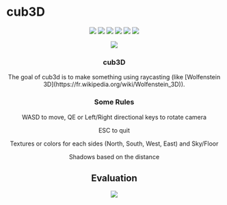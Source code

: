 # cub3D

<p align="center">
    <img src="https://img.shields.io/github/languages/count/fleizean/inception?style=for-the-badge"/>
    <img src="https://img.shields.io/github/last-commit/fleizean/inception?style=for-the-badge"/>
    <img src="https://img.shields.io/github/forks/fleizean/inception?style=for-the-badge"/>
    <img src="https://img.shields.io/github/followers/fleizean?style=for-the-badge"/>
    <img src="https://img.shields.io/github/watchers/fleizean/inception?style=for-the-badge"/>
    <img src="https://img.shields.io/badge/Partner-fyurtsev-red?style=for-the-badge&logo=appveyor"/>
</p>

<p align="center">
    <img src="https://badge42.vercel.app/api/v2/cl13ejq4y000909mke5sxpjan/stats?cursusId=21&coalitionId=233"/>
</p>

<h3 align="center">
  cub3D
</h3>

<p align="center">
    The goal of cub3d is to make something using raycasting (like [Wolfenstein 3D](https://fr.wikipedia.org/wiki/Wolfenstein_3D)).
</p>



<h3 align="center">
  Some Rules
</h3>

<p align="center">
    WASD to move, QE or Left/Right directional keys to rotate camera
</p>
<p align="center">
    ESC to quit
</p>
<p align="center">
    Textures or colors for each sides (North, South, West, East) and Sky/Floor
</p>
<p align="center">
    Shadows based on the distance
</p>

<h2 align="center">
  Evaluation
</h2>

<p align="center">
  <img src="https://badge42.vercel.app/api/v2/cl13ejq4y000909mke5sxpjan/project/2926410"/>
</p>
